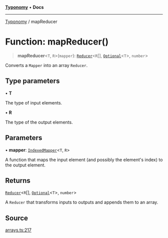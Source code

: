 [**Typonomy**](../README.md) • **Docs**

***

[Typonomy](../globals.md) / mapReducer

# Function: mapReducer()

> **mapReducer**\<`T`, `R`\>(`mapper`): [`Reducer`](../type-aliases/Reducer.md)\<`R`[], [`Optional`](../type-aliases/Optional.md)\<`T`\>, `number`\>

Converts a `Mapper` into an array `Reducer`.

## Type parameters

• **T**

The type of input elements.

• **R**

The type of the output elements.

## Parameters

• **mapper**: [`IndexedMapper`](../type-aliases/IndexedMapper.md)\<`T`, `R`\>

A function that maps the input element (and possibly the element's index) to the output element.

## Returns

[`Reducer`](../type-aliases/Reducer.md)\<`R`[], [`Optional`](../type-aliases/Optional.md)\<`T`\>, `number`\>

A `Reducer` that transforms inputs to outputs and appends them to an array.

## Source

[arrays.ts:217](https://github.com/softcraft-development/typonomy/blob/f77f6002b19dd65199e89540af6d271db08bf123/src/arrays.ts#L217)
